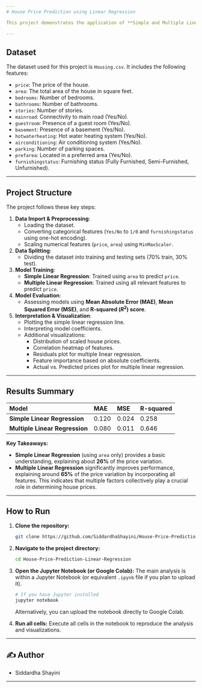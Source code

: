 ```yaml
---
# House Price Prediction using Linear Regression

This project demonstrates the application of **Simple and Multiple Linear Regression** to predict house prices using a publicly available dataset. It covers data preprocessing, model training, evaluation, and interpretation of results.

---
```

## Dataset

The dataset used for this project is `Housing.csv`.
It includes the following features:
* `price`: The price of the house.
* `area`: The total area of the house in square feet.
* `bedrooms`: Number of bedrooms.
* `bathrooms`: Number of bathrooms.
* `stories`: Number of stories.
* `mainroad`: Connectivity to main road (Yes/No).
* `guestroom`: Presence of a guest room (Yes/No).
* `basement`: Presence of a basement (Yes/No).
* `hotwaterheating`: Hot water heating system (Yes/No).
* `airconditioning`: Air conditioning system (Yes/No).
* `parking`: Number of parking spaces.
* `prefarea`: Located in a preferred area (Yes/No).
* `furnishingstatus`: Furnishing status (Fully Furnished, Semi-Furnished, Unfurnished).

---
## Project Structure

The project follows these key steps:

1.  **Data Import & Preprocessing**:
    * Loading the dataset.
    * Converting categorical features (`Yes/No` to `1/0` and `furnishingstatus` using one-hot encoding).
    * Scaling numerical features (`price`, `area`) using `MinMaxScaler`.
2.  **Data Splitting**:
    * Dividing the dataset into training and testing sets (70% train, 30% test).
3.  **Model Training**:
    * **Simple Linear Regression**: Trained using `area` to predict `price`.
    * **Multiple Linear Regression**: Trained using all relevant features to predict `price`.
4.  **Model Evaluation**:
    * Assessing models using **Mean Absolute Error (MAE)**, **Mean Squared Error (MSE)**, and **R-squared ($R^2$) score**.
5.  **Interpretation & Visualization**:
    * Plotting the simple linear regression line.
    * Interpreting model coefficients.
    * Additional visualizations:
        * Distribution of scaled house prices.
        * Correlation heatmap of features.
        * Residuals plot for multiple linear regression.
        * Feature importance based on absolute coefficients.
        * Actual vs. Predicted prices plot for multiple linear regression.

---
## Results Summary

| Model                       | MAE   | MSE   | R-squared |
| :-------------------------- | :---- | :---- | :-------- |
| **Simple Linear Regression** | 0.120 | 0.024 | 0.258     |
| **Multiple Linear Regression** | 0.080 | 0.011 | 0.646     |

**Key Takeaways:**

* **Simple Linear Regression** (using `area` only) provides a basic understanding, explaining about **26%** of the price variation.
* **Multiple Linear Regression** significantly improves performance, explaining around **65%** of the price variation by incorporating all features. This indicates that multiple factors collectively play a crucial role in determining house prices.

---
## How to Run

1.  **Clone the repository:**
    ```bash
    git clone https://github.com/SiddardhaShayini/House-Price-Prediction-Linear-Regression.git
    ```
2.  **Navigate to the project directory:**
    ```bash
    cd House-Price-Prediction-Linear-Regression
    ```
3.  **Open the Jupyter Notebook (or Google Colab):**
    The main analysis is within a Jupyter Notebook (or equivalent `.ipynb` file if you plan to upload it).
    ```bash
    # If you have Jupyter installed
    jupyter notebook
    ```
    Alternatively, you can upload the notebook directly to Google Colab.

4.  **Run all cells:** Execute all cells in the notebook to reproduce the analysis and visualizations.

---
## ✍️ Author

- Siddardha Shayini

---
